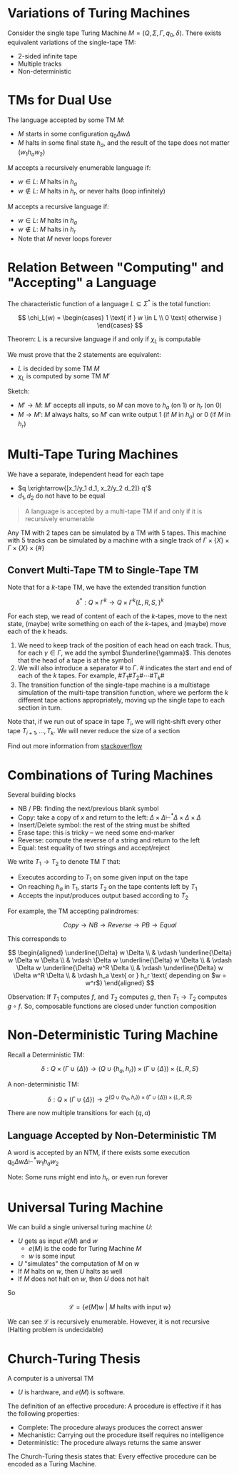 # Variations of Turing Machines

Consider the single tape Turing Machine $M = (Q, \Sigma, \Gamma, q_0, \delta)$. There exists equivalent variations of the single-tape TM:

- 2-sided infinite tape
- Multiple tracks
- Non-deterministic

# TMs for Dual Use

The language accepted by some TM $M$:

- $M$ starts in some configuration $q_0 \Delta w \Delta$
- $M$ halts in some final state $h_a$, and the result of the tape does not matter ($w_1 h_a w_2$)

$M$ accepts a recursively enumerable language if:

- $w \in L$: $M$ halts in $h_a$
- $w \not \in L$: $M$ halts in $h_r$, or never halts (loop infinitely)

$M$ accepts a recursive language if:

- $w \in L$: $M$ halts in $h_a$
- $w \not \in L$: $M$ halts in $h_r$
- Note that $M$ never loops forever

# Relation Between "Computing" and "Accepting" a Language

The characteristic function of a language $L \subseteq \Sigma^*$ is the total function:

$$
\chi_L(w) = \begin{cases}
1 \text{ if } w \in L \\
0 \text{ otherwise }
\end{cases}
$$

Theorem: $L$ is a recursive language if and only if $\chi_L$ is computable

We must prove that the 2 statements are equivalent:

- $L$ is decided by some TM $M$
- $\chi_L$ is computed by some TM $M'$

Sketch:

- $M' \to M$: $M'$ accepts all inputs, so $M$ can move to $h_a$ (on 1) or $h_r$ (on 0)
- $M \to M'$: $M$ always halts, so $M'$ can write output 1 (if $M$ in $h_a$) or 0 (if $M$ in $h_r$)

# Multi-Tape Turing Machines

We have a separate, independent head for each tape

- $q \xrightarrow{[x_1/y_1 d_1, x_2/y_2 d_2]} q'$
- $d_1, d_2$ do not have to be equal

> A language is accepted by a multi-tape TM if and only if it is recursively enumerable

Any TM with 2 tapes can be simulated by a TM with 5 tapes. This machine with 5 tracks can be simulated by a machine with a single track of $\Gamma \times \{ X \} \times \Gamma \times \{ X \} \times \{ \# \}$

## Convert Multi-Tape TM to Single-Tape TM

Note that for a $k$-tape TM, we have the extended transition function

$$
\delta^*: Q \times \Gamma^k \to Q \times \Gamma^k \{ L, R, S, \}^k
$$

For each step, we read of content of each of the $k$-tapes, move to the next state, (maybe) write something on each of the $k$-tapes, and (maybe) move each of the $k$ heads.

1. We need to keep track of the position of each head on each track. Thus, for each $\gamma \in \Gamma$, we add the symbol $\underline{\gamma}$. This denotes that the head of a tape is at the symbol
2. We will also introduce a separator $\#$ to $\Gamma$. $\#$ indicates the start and end of each of the $k$ tapes. For example, $\# T_1 \# T_2 \# \cdots \# T_k \#$
3. The transition function of the single-tape machine is a multistage simulation of the multi-tape transition function, where we perform the $k$ different tape actions appropriately, moving up the single tape to each section in turn.

Note that, if we run out of space in tape $T_i$, we will right-shift every other tape $T_{i+1}, ..., T_{k}$. We will never reduce the size of a section

Find out more information from [stackoverflow](https://cs.stackexchange.com/questions/14619/how-to-map-the-tapes-of-a-k-tape-turing-machine-into-the-single-tape-of-a-1-t)

# Combinations of Turing Machines

Several building blocks

- NB / PB: finding the next/previous blank symbol
- Copy: take a copy of $x$ and return to the left: $\Delta \times \Delta  \vdash^* \Delta \times \Delta \times \Delta$
- Insert/Delete symbol: the rest of the string must be shifted
- Erase tape: this is tricky – we need some end-marker
- Reverse: compute the reverse of a string and return to the left
- Equal: test equality of two strings and accept/reject

We write $T_1 \to T_2$ to denote TM $T$ that:

- Executes according to $T_1$ on some given input on the tape
- On reaching $h_a$ in $T_1$, starts $T_2$ on the tape contents left by $T_1$
- Accepts the input/produces output based according to $T_2$

For example, the TM accepting palindromes:

$$
Copy \to NB \to Reverse \to PB \to Equal
$$

This corresponds to

$$
\begin{aligned}
    \underline{\Delta} w \Delta \\
    & \vdash \underline{\Delta} w \Delta w \Delta \\
    & \vdash \Delta w \underline{\Delta} w \Delta \\
    & \vdash \Delta w \underline{\Delta} w^R \Delta \\
    & \vdash \underline{\Delta} w \Delta w^R \Delta \\
    & \vdash h_a \text{ or } h_r \text{ depending on $w = w^r$}
\end{aligned}
$$

Observation: If $T_1$ computes $f$, and $T_2$ computes $g$, then $T_1 \to T_2$ computes $g \circ f$. So, composable functions are closed under function composition

# Non-Deterministic Turing Machine

Recall a Deterministic TM:

$$
\delta: Q \times (\Gamma \cup \{ \Delta \}) \to (Q \cup \{ h_a, h_r \}) \times (\Gamma \cup \{ \Delta \}) \times \{ L, R, S \}
$$

A non-deterministic TM:

$$
\delta: Q \times (\Gamma \cup \{ \Delta \}) \to 2^{(Q \cup \{ h_a, h_r \}) \times (\Gamma \cup \{ \Delta \}) \times \{ L, R, S \}}
$$

There are now multiple transitions for each $(q, a)$

## Language Accepted by Non-Deterministic TM

A word is accepted by an NTM, if there exists some execution $q_0 \Delta w \Delta \vdash^* w_1 h_a w_2$

Note: Some runs might end into $h_r$, or even run forever

# Universal Turing Machine

We can build a single universal turing machine $U$:

- $U$ gets as input $e(M)$ and $w$
  - $e(M)$ is the code for Turing Machine $M$
  - $w$ is some input
- $U$ "simulates" the computation of $M$ on $w$
- If $M$ halts on $w$, then $U$ halts as well
- If $M$ does not halt on $w$, then $U$ does not halt

So

$$
\mathcal{L} = \{e(M)w \ | \ \text{$M$ halts with input $w$}\}
$$

We can see $\mathcal{L}$ is recursively enumerable. However, it is not recursive (Halting problem is undecidable)

# Church-Turing Thesis

A computer is a universal TM

- $U$ is hardware, and $e(M)$ is software.

The definition of an effective procedure: A procedure is effective if it has the following properties:

- Complete: The procedure always produces the correct answer
- Mechanistic: Carrying out the procedure itself requires no intelligence
- Deterministic: The procedure always returns the same answer

The Church-Turing thesis states that: Every effective procedure can be encoded as a Turing Machine.
